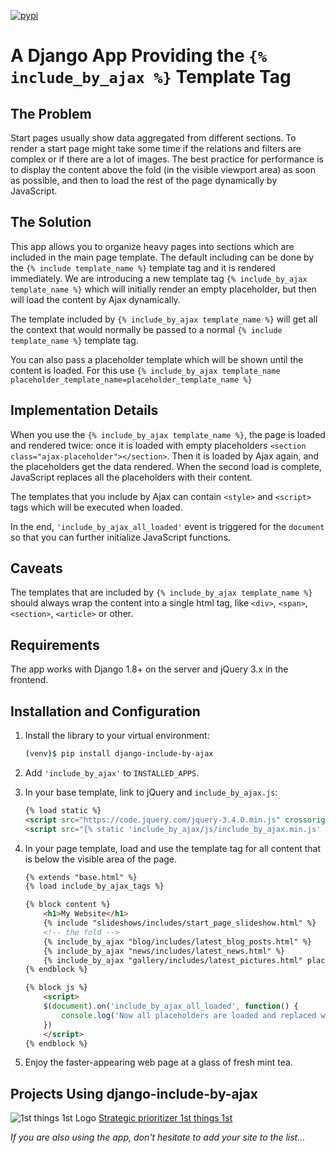 [![pypi](https://img.shields.io/pypi/v/django-include-by-ajax.svg)](https://pypi.python.org/pypi/django-include-by-ajax/)

# A Django App Providing the `{% include_by_ajax %}` Template Tag

## The Problem

Start pages usually show data aggregated from different sections. To render a start page might take some time if the relations and filters are complex or if there are a lot of images. The best practice for performance is to display the content above the fold (in the visible viewport area) as soon as possible, and then to load the rest of the page dynamically by JavaScript.

## The Solution

This app allows you to organize heavy pages into sections which are included in the main page template. The default including can be done by the `{% include template_name %}` template tag and it is rendered immediately. We are introducing a new template tag `{% include_by_ajax template_name %}` which will initially render an empty placeholder, but then will load the content by Ajax dynamically.

The template included by `{% include_by_ajax template_name %}` will get all the context that would normally be passed to a normal `{% include template_name %}` template tag.

You can also pass a placeholder template which will be shown until the content is loaded. For this use `{% include_by_ajax template_name placeholder_template_name=placeholder_template_name %}`

## Implementation Details

When you use the `{% include_by_ajax template_name %}`, the page is loaded and rendered twice: once it is loaded with empty placeholders `<section class="ajax-placeholder"></section>`. Then it is loaded by Ajax again, and the placeholders get the data rendered. When the second load is complete, JavaScript replaces all the placeholders with their content.

The templates that you include by Ajax can contain `<style>` and `<script>` tags which will be executed when loaded.

In the end, `'include_by_ajax_all_loaded'` event is triggered for the `document` so that you can further initialize JavaScript functions.

## Caveats

The templates that are included by `{% include_by_ajax template_name %}` should always wrap the content into a single html tag, like `<div>`, `<span>`, `<section>`, `<article>` or other.

## Requirements

The app works with Django 1.8+ on the server and jQuery 3.x in the frontend.

## Installation and Configuration

1. Install the library to your virtual environment:

    ```bash
    (venv)$ pip install django-include-by-ajax
    ```

2. Add `'include_by_ajax'` to `INSTALLED_APPS`.

3. In your base template, link to jQuery and `include_by_ajax.js`:

    ```html
    {% load static %}
    <script src="https://code.jquery.com/jquery-3.4.0.min.js" crossorigin="anonymous"></script>
    <script src="{% static 'include_by_ajax/js/include_by_ajax.min.js' %}" defer></script>
    ```
4. In your page template, load and use the template tag for all content that is below the visible area of the page.

    ```html
    {% extends "base.html" %}
    {% load include_by_ajax_tags %}
    
    {% block content %}
        <h1>My Website</h1>
        {% include "slideshows/includes/start_page_slideshow.html" %}
        <!-- the fold -->
        {% include_by_ajax "blog/includes/latest_blog_posts.html" %}
        {% include_by_ajax "news/includes/latest_news.html" %}
        {% include_by_ajax "gallery/includes/latest_pictures.html" placeholder_template_name="utils/loading.html" %}
    {% endblock %}
    
    {% block js %}
        <script>
        $(document).on('include_by_ajax_all_loaded', function() {
            console.log('Now all placeholders are loaded and replaced with content');
        })
        </script>
    {% endblock %}    
    ```

5. Enjoy the faster-appearing web page at a glass of fresh mint tea.

## Projects Using django-include-by-ajax

![1st things 1st Logo](https://www.1st-things-1st.com/static/20191003061720/webapp/img/favicon/favicon-16x16.png) [Strategic prioritizer 1st things 1st](https://www.1st-things-1st.com/)

_If you are also using the app, don't hesitate to add your site to the list…_

